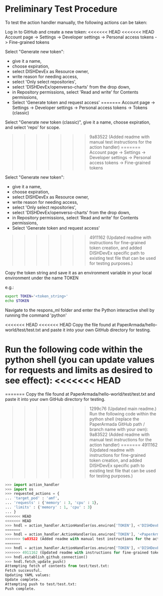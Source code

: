# Preliminary Test Procedure

To test the action handler manually, the following actions can be taken:

Log in to GitHub and create a new token:
<<<<<<< HEAD
<<<<<<< HEAD
Account page -> Settings -> Developer settings -> Personal access tokens -> Fine-grained tokens

Select "Generate new token": 
* give it a name, 
* choose expiration, 
* select DISHDevEx as Resource owner, 
* write reason for needing access,
* select 'Only select repositories',
* select 'DISHDevEx/openverso-charts' from the drop down,
* in Repository permissions, select 'Read and write' for Contents permissions,
* Select 'Generate token and request access'
=======
Account page -> Settings -> Developer settings -> Personal access tokens -> Tokens (classic)

Select "Generate new token (classic)", give it a name, choose expiration, and select 'repo' for scope.
>>>>>>> 9a83522 (Added readme with manual test instructions for the action handler)
=======
Account page -> Settings -> Developer settings -> Personal access tokens -> Fine-grained tokens

Select "Generate new token": 
* give it a name, 
* choose expiration, 
* select DISHDevEx as Resource owner, 
* write reason for needing access,
* select 'Only select repositories',
* select 'DISHDevEx/openverso-charts' from the drop down,
* in Repository permissions, select 'Read and write' for Contents permissions,
* Select 'Generate token and request access'
>>>>>>> 4911162 (Updated readme with instructions for fine-grained token creation, and added DISHDevEx specific path to existing test file that can be used for testing purposes.)

Copy the token string and save it as an environment variable in your local environment under the name TOKEN

e.g.:
```bash
export TOKEN='<token_string>'
echo $TOKEN
```
Navigate to the respons_ml folder and enter the Python interactive shell by running the command 'python'

<<<<<<< HEAD
<<<<<<< HEAD
Copy the file found at PaperArmada/hello-world/test/test.txt and paste it into your own GitHub directory for testing.

Run the following code within the python shell (you can update values for requests and limits as desired to see effect):
<<<<<<< HEAD
=======
=======
Copy the file found at PaperArmada/hello-world/test/test.txt and paste it into your own GitHub directory for testing.

>>>>>>> 1299c76 (Updated main readme.)
Run the following code within the python shell (replace the PaperArmada GitHub path / branch name with your own):
>>>>>>> 9a83522 (Added readme with manual test instructions for the action handler)
=======
>>>>>>> 4911162 (Updated readme with instructions for fine-grained token creation, and added DISHDevEx specific path to existing test file that can be used for testing purposes.)

```Python
>>> import action_handler
>>> import os
>>> requested_actions = {
... 'target_pod' : 'amf',
... 'requests' : {'memory' : 3, 'cpu' : 1},
... 'limits' : {'memory' : 1, 'cpu' : 3}
... }
<<<<<<< HEAD
<<<<<<< HEAD
>>> hndl = action_handler.ActionHandler(os.environ['TOKEN'], <'DISHDevEx/openverso-charts/charts/respons/test.txt'>, 'matt/gh_api_test', requested_actions)
=======
>>> hndl = action_handler.ActionHandler(os.environ['TOKEN'], '<PaperArmada/hello-world/test/test.txt>', 'master', requested_actions)
>>>>>>> 9a83522 (Added readme with manual test instructions for the action handler)
=======
>>> hndl = action_handler.ActionHandler(os.environ['TOKEN'], <'DISHDevEx/openverso-charts/charts/respons/test.txt'>, 'matt/gh_api_test', requested_actions)
>>>>>>> 4911162 (Updated readme with instructions for fine-grained token creation, and added DISHDevEx specific path to existing test file that can be used for testing purposes.)
>>> hndl.establish_github_connection()
>>> hndl.fetch_update_push()
Attempting fetch of contents from test/test.txt:
Fetch successful.
Updating YAML values:
Update complete.
Attempting push to test/test.txt:
Push complete.
```